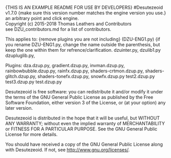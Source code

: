 {THIS IS AN EXAMPLE README FOR USE BY DEVELOPERS}
#Desutezeoid
v1.7.0  {make sure this version number matches the engine version you use.}
an arbitrary point and click engine.       
Copyright (c) 2015-2018 Thomas Leathers and Contributors     
see DZU_contributors.md for a list of contributors.

This applies to: {remove plugins you are not including}
<name of DZU-ENG1.py> (DZU-ENG1.py) {if you rename DZU-ENG1.py, change the name outside the parenthesis, but keep the one within them for refrence/clarification.
dzuinter.py,
dzulib1.py
dzupluglib.py,

Plugins:
dza.dzup.py,
gradient.dzup.py,
invman.dzup.py,
rainbowbubble.dzup.py,
rainfx.dzup.py,
shaders-crtmon.dzup.py,
shaders-glitch.dzup.py,
shaders-tonefx.dzup.py,
snowfx.dzup.py
test2.dzup.py
test3.dzup.py
test.dzup.py


Desutezeoid is free software: you can redistribute it and/or modify
it under the terms of the GNU General Public License as published by
the Free Software Foundation, either version 3 of the License, or
(at your option) any later version.
      
Desutezeoid is distributed in the hope that it will be useful,
but WITHOUT ANY WARRANTY; without even the implied warranty of
MERCHANTABILITY or FITNESS FOR A PARTICULAR PURPOSE.  See the
GNU General Public License for more details.
       
You should have received a copy of the GNU General Public License
along with Desutezeoid.  If not, see <http://www.gnu.org/licenses/>.
